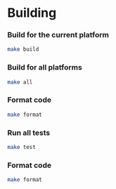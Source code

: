 # Building

### Build for the current platform
```bash
make build
```

### Build for all platforms
```bash
make all
```

### Format code
```bash
make format
```

### Run all tests
```bash
make test
```

### Format code
```bash
make format
```

